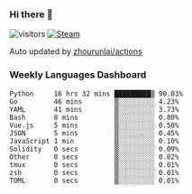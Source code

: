 ### Hi there 👋

![visitors](https://visitor-badge.glitch.me/badge?page_id=zhourunlai)
[![Steam](https://img.shields.io/badge/dynamic/json?label=Steam&query=%24.data.totalSubs&url=https%3A%2F%2Fapi.spencerwoo.com%2Fsubstats%2F%3Fsource%3DsteamGames%26queryKey%3D76561198285156854&suffix=%20Games&logo=steam&labelColor=134375&color=0b1a37&longCache=true)](http://steamcommunity.com/profiles/76561198285156854)

Auto updated by <a href="https://github.com/zhourunlai/zhourunlai/actions" target="_blank">zhourunlai/actions</a>

### Weekly Languages Dashboard

<!--PART:wakatime-->
```text
Python     16 hrs 32 mins █████████▒ 90.03%
Go         46 mins        ▒░░░░░░░░░ 4.23%
YAML       41 mins        ▒░░░░░░░░░ 3.73%
Bash       8 mins         ▒░░░░░░░░░ 0.80%
Vue.js     5 mins         ▒░░░░░░░░░ 0.50%
JSON       5 mins         ▒░░░░░░░░░ 0.45%
JavaScript 1 min          ▒░░░░░░░░░ 0.10%
Solidity   0 secs         ▒░░░░░░░░░ 0.09%
Other      0 secs         ▒░░░░░░░░░ 0.02%
tmux       0 secs         ▒░░░░░░░░░ 0.01%
zsh        0 secs         ▒░░░░░░░░░ 0.01%
TOML       0 secs         ▒░░░░░░░░░ 0.01%
```
<!--PART:wakatime-->
